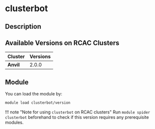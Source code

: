 # clusterbot

## Description


## Available Versions on RCAC Clusters
|Cluster|Versions|
|---|---|
|**Anvil**|2.0.0|

## Module
You can load the module by:

```bash
module load clusterbot/version
```

!!! note "Note for using `clusterbot` on RCAC clusters"
    Run `module spider clusterbot` beforehand to check if this version requires any prerequisite modules.
